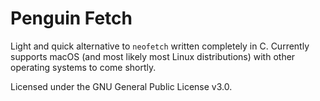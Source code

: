 # Penguin Fetch

Light and quick alternative to `neofetch` written completely in C. Currently supports macOS (and most likely most Linux distributions) with other operating systems to come shortly. 

Licensed under the GNU General Public License v3.0. 
